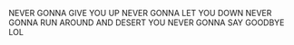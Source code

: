 NEVER GONNA GIVE YOU UP
NEVER GONNA LET YOU DOWN
NEVER GONNA RUN AROUND AND DESERT YOU
NEVER GONNA SAY GOODBYE
LOL
